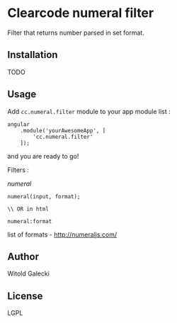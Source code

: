 Clearcode numeral filter
=========

Filter that returns number parsed in set format.

Installation
--------------
TODO


Usage
------

Add ``` cc.numeral.filter ``` module to your app module list :


```
angular
    .module('yourAwesomeApp', [
        'cc.numeral.filter'
    ]);
```
and you are ready to go!

Filters :

*numeral*

```
numeral(input, format);

\\ OR in html

numeral:format

```

list of formats - http://numeraljs.com/


Author
------

Witold Galecki

License
----

LGPL


